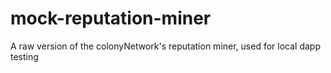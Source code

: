 # mock-reputation-miner
A raw version of the colonyNetwork's reputation miner, used for local dapp testing
